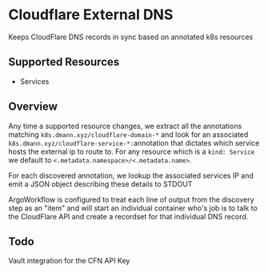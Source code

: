 # Cloudflare External DNS
Keeps CloudFlare DNS records in sync based on annotated k8s resources

## Supported Resources
- Services

## Overview
Any time a supported resource changes, we extract all the annotations matching `k8s.dmann.xyz/cloudflare-domain-*` and look for an associated `k8s.dmann.xyz/cloudflare-service-*:`annotation that dictates which service hosts the external ip to route to. For any resource which is a `kind: Service` we default to `<.metadata.namespace>/<.metadata.name>`.

For each discovered annotation, we lookup the associated services IP and emit a JSON object describing these details to STDOUT

ArgoWorkflow is configured to treat each line of output from the discovery step as an "item" and will start an individual container who's job is to talk to the CloudFlare API and create a recordset for that individual DNS record.


## Todo
Vault integration for the CFN API Key